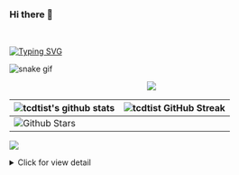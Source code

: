 ### Hi there 👋
<br/>

[![Typing SVG](https://readme-typing-svg.herokuapp.com?font=cascadia+code&color=0C9208&vCenter=true&lines=Tcdtist%2C+hello+world+!;%E0%BC%BC+%E3%81%A4+%E2%97%95_%E2%97%95+%E0%BC%BD%E3%81%A4)](https://git.io/typing-svg)

![snake gif](https://github.com/tcdtist/tcdtist/blob/master/main/github-contribution-grid-snake.svg)


<!-- ## Github Contributions 📈 -->
<p align='center'>
<img src="https://activity-graph.herokuapp.com/graph?username=tcdtist&theme=react-dark&hide_border=true">
<p>
  
  
| ![tcdtist's github stats](https://github-readme-stats.vercel.app/api?username=tcdtist&show_icons=true&theme=react)             | ![tcdtist GitHub Streak](https://github-readme-streak-stats.herokuapp.com/?user=tcdtist&theme=react)                                                                                                           |
| --------------------------------------------------------------------------------------------------------------------------------- | ----------------------------------------------------------------------------------------------------------------------------------------------------------------------------------------------------------------- |
| ![Github Stars](https://github-readme-stats.vercel.app/api?username=tcdtist&show_icons=true&locale=en&count_private=true&hide_rank=true&custom_title=My%20GitHub%20Stats&disable_animations=true&theme=react) |
  
  
  
<!--
**tcdtist/tcdtist** is a ✨ _special_ ✨ repository because its `README.md` (this file) appears on your GitHub profile.

Here are some ideas to get you started:

- 🔭 I’m currently working on ...
- 🌱 I’m currently learning ...
- 👯 I’m looking to collaborate on ...
- 🤔 I’m looking for help with ...
- 💬 Ask me about ...

- 😄 Pronouns: ...
- ⚡ Fun fact: ...
-->
<div align="left">

![](https://komarev.com/ghpvc/?username=tcdtist&label=PROFILE+VIEWS&style=for-the-badge&color=brightgreen)
</div>  

<!-- <img src="https://visitor-badge.glitch.me/badge?page_id=tcdtist.tcdtist" /> -->
<details>
<summary>Click for view detail</summary>
<br>
  
<b align="left">Support:</b> <br/><br/>
<a href="https://www.buymeacoffee.com/tcdtist" target="_blank">
  <img src="https://cdn.buymeacoffee.com/buttons/v2/default-blue.png" alt="Buy Me A Coffee" width="200" style="height: 60px !important;width: 217px !important;" >
</a>
  
</details>

